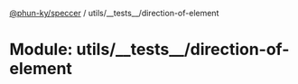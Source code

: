 [@phun-ky/speccer](../README.md) / utils/\_\_tests\_\_/direction-of-element

# Module: utils/\_\_tests\_\_/direction-of-element
